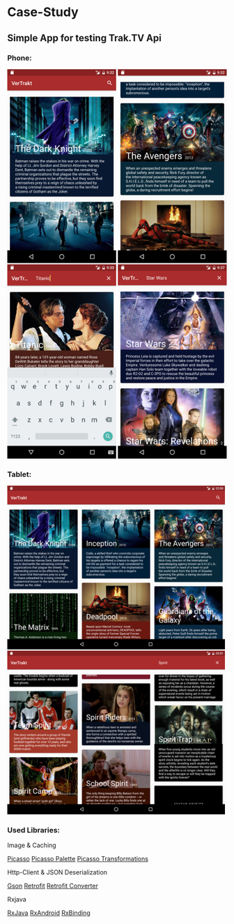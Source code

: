 # Case-Study

## Simple App for testing Trak.TV Api


### Phone:

<img src="/Screenshots/device-2016-08-19-213213.png" width="250" alt="">
<img src="/Screenshots/device-2016-08-19-213248.png" width="250" alt="">

<img src="/Screenshots/device-2016-08-19-213314.png" width="250" alt="">
<img src="/Screenshots/device-2016-08-19-213750.png" width="250" alt="">


### Tablet:

<img src="/Screenshots/device-2016-08-19-220030.png" width="500" alt="">

<img src="/Screenshots/device-2016-08-19-220114.png" width="500" alt="">


### Used Libraries:

Image & Caching

[Picasso](https://square.github.io/picasso/)
[Picasso Palette](https://github.com/florent37/PicassoPalette)
[Picasso Transformations](https://github.com/wasabeef/picasso-transformations)

Http-Client & JSON Deserialization

[Gson](https://github.com/google/gson)
[Retrofit](https://github.com/square/retrofit)
[Retrofit Converter](https://github.com/square/retrofit/tree/master/retrofit-converters)


Rxjava

[RxJava](https://github.com/ReactiveX/RxJava) [RxAndroid](https://github.com/ReactiveX/RxAndroid)
[RxBinding](https://github.com/JakeWharton/RxBinding)
